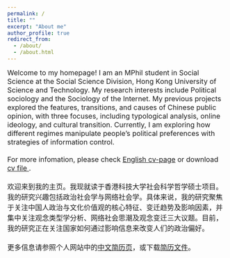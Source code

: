 ```yaml
---
permalink: /
title: ""
excerpt: "About me"
author_profile: true
redirect_from: 
  - /about/
  - /about.html
---
```


<font size="3">
Welcome to my homepage! I am an MPhil student in Social Science at the Social Science Division, Hong Kong University of Science and Technology. My research interests include Political sociology and the Sociology of the Internet. My previous projects explored the features, transitions, and causes of Chinese public opinion, with three focuses, including typological analysis, online ideology, and cultural transition. Currently, I am exploring how different regimes manipulate people’s political preferences with strategies of information control.  <br>
<br>
For more infomation, please check <a href="https://wujinfeng0715.github.io/cv/">English cv-page</a> or download <a href="https://wujinfeng0715.github.io//files/CV-JinfengWu-20221030.pdf"> cv file </a>.<br>
<br>
欢迎来到我的主页。我现就读于香港科技大学社会科学哲学硕士项目。我的研究兴趣包括政治社会学与网络社会学。具体来说，我的研究聚焦于关注中国人政治与文化价值观的核心特征、变迁趋势及影响因素，并集中关注观念类型学分析、网络社会思潮及观念变迁三大议题。目前，我的研究正在关注国家如何通过影响信息来改变人们的政治偏好。<br>
<br>
更多信息请参照个人网站中的<a href="https://wujinfeng0715.github.io/chinese_cv/">中文简历页</a>，或下载<a href="https://wujinfeng0715.github.io//files/科研履历-吴锦峰-20221030.pdf">简历文件</a>。
</font>


